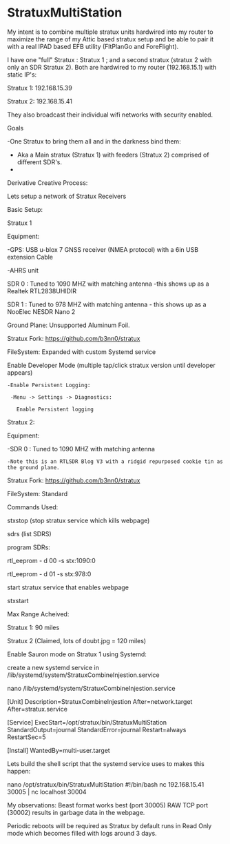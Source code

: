 # StratuxMultiStation


My intent is to combine multiple stratux units hardwired into my router to maximize the range of my Attic based stratux setup and be able to pair it with a real IPAD based EFB utility (FltPlanGo and ForeFlight). 



I have one "full" Stratux : Stratux 1 ; and a second stratux (stratux 2 with only an SDR Stratux 2). 
Both are hardwired to my router (192.168.15.1) with static IP's:

  Stratux 1: 192.168.15.39 
  
  Stratux 2: 192.168.15.41

They also broadcast their individual wifi networks with security enabled.


Goals

-One Stratux to bring them all and in the darkness bind them:

  - Aka a Main stratux (Stratux 1) with feeders (Stratux 2) comprised of different SDR's.
  - 
  
Derivative Creative Process:


Lets setup a network of Stratux Receivers


Basic Setup:

Stratux 1

 Equipment:
 
  -GPS: USB u-blox 7 GNSS receiver (NMEA protocol) with a 6in USB extension Cable
  
  -AHRS unit
  
  SDR 0 : Tuned to 1090 MHZ with matching antenna
    -this shows up as a Realtek RTL2838UHIDIR 
    
  SDR 1 : Tuned to 978 MHZ with matching antenna
    - this shows up as a NooElec NESDR Nano 2
    
 Ground Plane: Unsupported Aluminum Foil.
 
 Stratux Fork: https://github.com/b3nn0/stratux
 
 FileSystem: Expanded with custom Systemd service
 

  Enable Developer Mode (multiple tap/click stratux version until developer appears)
  
    -Enable Persistent Logging:
    
     -Menu -> Settings -> Diagnostics:
     
       Enable Persistent logging
       
      



Stratux 2:

 Equipment:
 
   -SDR 0 : Tuned to 1090 MHZ with matching antenna
   
    -Note this is an RTLSDR Blog V3 with a ridgid repurposed cookie tin as the ground plane.
    
   
 Stratux Fork: https://github.com/b3nn0/stratux
 
 FileSystem: Standard
 
 
 
 
 Commands Used:
 
   stxstop (stop stratux service which kills webpage)
   
  sdrs (list SDRS)
  
  
  program SDRs:
  
  rtl_eeprom - d 00 -s stx:1090:0
  
  rtl_eeprom - d 01 -s stx:978:0
  
  
  start stratux service that enables webpage
  
  stxstart
  
  
     
 Max Range Acheived: 
 
 Stratux 1: 90 miles
 
 Stratux 2 (Claimed, lots of doubt.jpg = 120 miles)
 
 
 
 Enable Sauron mode on Stratux 1 using Systemd:
 
 create a new systemd service in /lib/systemd/system/StratuxCombineInjestion.service 
 
 
 nano /lib/systemd/system/StratuxCombineInjestion.service 
 
 
 
[Unit]
Description=StratuxCombineInjestion
After=network.target
After=stratux.service

[Service]
ExecStart=/opt/stratux/bin/StratuxMultiStation
StandardOutput=journal
StandardError=journal
Restart=always
RestartSec=5 

[Install]
WantedBy=multi-user.target
 
 
Lets build the shell script that the systemd service uses to makes this happen:


nano /opt/stratux/bin/StratuxMultiStation
#!/bin/bash
nc 192.168.15.41 30005 | nc localhost 30004


My observations:
Beast format works best (port 30005)
RAW TCP port (30002) results in garbage data in the webpage. 


Periodic reboots will be required as Stratux by default runs in Read Only mode which becomes filled with logs around 3 days. 


 

    
 
  
